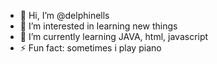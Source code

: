 - 👋 Hi, I’m @delphinells
- 👀 I’m interested in learning new things
- 🌱 I’m currently learning JAVA, html, javascript
- ⚡ Fun fact: sometimes i play piano 

<!---
delphinells/delphinells is a ✨ special ✨ repository because its `README.md` (this file) appears on your GitHub profile.
You can click the Preview link to take a look at your changes.
--->
